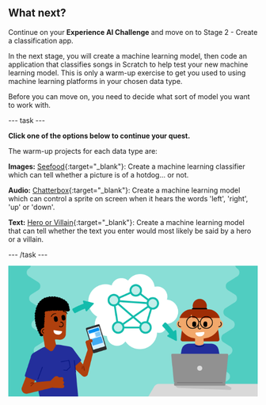 ## What next?

Continue on your **Experience AI Challenge** and  move on to Stage 2 - Create a classification app.

In the next stage, you will create a machine learning model, then code an application that classifies songs in Scratch to help test your new machine learning model. This is only a warm-up exercise to get you used to using machine learning platforms in your chosen data type.

Before you can move on, you need to decide what sort of model you want to work with. 

--- task ---

**Click one of the options below to continue your quest.**

The warm-up projects for each data type are:

**Images:** [Seefood]([rpf.io/seefood](https://projects.raspberrypi.org/en/projects/xai-challenge-image-classfier)){:target="_blank"}: Create a machine learning classifier which can tell whether a picture is of a hotdog... or not.

**Audio:** [Chatterbox]([rpf.io/chatterbox](https://projects.raspberrypi.org/en/projects/xai-challenge-audio-classfier)){:target="_blank"}: Create a machine learning model which can control a sprite on screen when it hears the words 'left', 'right', 'up' or 'down'.

**Text:** [Hero or Villain]([rpf.io/hero](https://projects.raspberrypi.org/en/projects/xai-challenge-text-classifier)){:target="_blank"}: Create a machine learning model that can tell whether the text you enter would most likely be said by a hero or a villain.

--- /task ---


![ProjectName project](images/banner.png)
